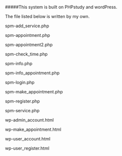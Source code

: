 #####This system is built on PHPstudy and wordPress.

The file listed below is written by my own.




spm-add_service.php

spm-appointment.php

spm-appointment2.php

spm-check_time.php

spm-info.php

spm-info_appointment.php

spm-login.php

spm-make_appointment.php

spm-register.php

spm-service.php


wp-admin_account.html

wp-make_appointment.html

wp-user_account.html

wp-user_register.html
